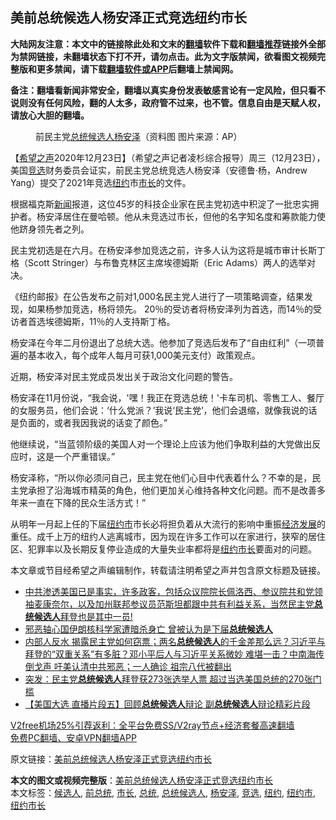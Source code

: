  <h2>美前总统候选人杨安泽正式竞选纽约市长</h2> <p class="notice"><b>大陆网友注意：本文中的链接除此处和文末的<a href="https://github.com/bannedbook/fanqiang" >翻墙</a>软件下载和<a href="https://github.com/killgcd/justmysocks/blob/master/README.md">翻墙推荐</a>链接外全部为禁网链接，未翻墙状态下打不开，请勿点击。此为文字版禁闻，欲看图文视频完整版和更多禁闻，请下载<a href="https://github.com/bannedbook/fanqiang">翻墙软件或APP</a>后翻墙上禁闻网。</p><p>备注：翻墙看新闻非常安全，翻墙以真实身份发表敏感言论有一定风险，但只看不说则没有任何风险，翻的人太多，政府管不过来，也不管。信息自由是天赋人权，请放心大胆的翻墙。</b></p>  <div class="entry"> <figure><figcaption>前民主党<a href="https://www.bannedbook.org/bnews/tag/%e6%80%bb%e7%bb%9f/" class="st_tag internal_tag" rel="tag" title="标签 总统 下的日志">总统</a><a href="https://www.bannedbook.org/bnews/tag/%E5%80%99%E9%80%89%E4%BA%BA/" class="st_tag internal_tag" rel="tag" title="标签 候选人 下的日志">候选人</a><a href="https://www.bannedbook.org/bnews/tag/%E6%9D%A8%E5%AE%89%E6%B3%BD/" class="st_tag internal_tag" rel="tag" title="标签 杨安泽 下的日志">杨安泽</a>（资料图 图片来源：AP）</figcaption></figure> <p>【<span class='wp_keywordlink_affiliate'><a href="https://www.soundofhope.org" title="希望之声" target="_blank">希望之声</a></span>2020年12月23日】（希望之声记者凌杉综合报导）周三（12月23日），美国<a href="https://www.bannedbook.org/bnews/tag/%E7%AB%9E%E9%80%89/" class="st_tag internal_tag" rel="tag" title="标签 竞选 下的日志">竞选</a>财务委员会证实，前民主党总统竞选人杨安泽（安德鲁·杨，Andrew Yang）提交了2021年竞选<a href="https://www.bannedbook.org/bnews/tag/%e7%ba%bd%e7%ba%a6/" class="st_tag internal_tag" rel="tag" title="标签 纽约 下的日志">纽约</a>市<a href="https://www.bannedbook.org/bnews/tag/%e5%b8%82%e9%95%bf/" class="st_tag internal_tag" rel="tag" title="标签 市长 下的日志">市长</a>的文件。</p> <p>根据福克斯<span class='wp_keywordlink_affiliate'><a href="https://www.bannedbook.org/" title="新闻">新闻</a></span>报道，这位45岁的科技企业家在民主党初选中积淀了一批忠实拥护者。杨安泽居住在曼哈顿。他从未竞选过市长，但他的名字知名度和筹款能力使他跻身领先者之列。</p> <p>民主党初选是在六月。在杨安泽参加竞选之前，许多人认为这将是城市审计长斯丁格（Scott Stringer）与布鲁克林区主席埃德姆斯（Eric Adams）两人的选举对决。</p> <p>《纽约邮报》在公告发布之前对1,000名民主党人进行了一项策略调查，结果发现，如果杨参加竞选，杨将领先。 20％的受访者将杨安泽列为首选，而14％的受访者首选埃德姆斯，11％的人支持斯丁格。</p>  <p>杨安泽在今年二月份退出了总统大选。他参加了竞选后发布了“自由红利”（一项普遍的基本收入，每个成年人每月可获1,000美元支付）政策观点。</p> <p>近期，杨安泽对民主党成员发出关于政治文化问题的警告。</p> <p>杨安泽在11月份说，“我会说，&#x27;嘿！我正在竞选总统！&#x27;卡车司机、零售工人、餐厅的女服务员，他们会说：‘什么党派？’我说‘民主党’，他们会退缩，就像我说的话是负面的，或者我因我说的话变了颜色。”</p> <p>他继续说，“当蓝领阶级的美国人对一个理论上应该为他们争取利益的大党做出反应时，这是一个严重错误。”</p>  <p>杨安泽称，“所以你必须问自己，民主党在他们心目中代表着什么？不幸的是，民主党承担了沿海城市精英的角色，他们更加关心维持各种文化问题。而不是改善多年来一直在下降的民众生活方式！”</p> <p>从明年一月起上任的下届<a href="https://www.bannedbook.org/bnews/tag/%E7%BA%BD%E7%BA%A6%E5%B8%82/" class="st_tag internal_tag" rel="tag" title="标签 纽约市 下的日志">纽约市</a>市长必将担负着从大流行的影响中重振<span class='wp_keywordlink'><a href="https://www.bannedbook.org/forum2/topic869.html" title="宪政、法治和经济发展——走向市场经济的制度保障" target="_blank">经济发展</a></span>的重任。成千上万的纽约人逃离城市，因为现在许多工作可以在家进行，狭窄的居住区、犯罪率以及长期反复停业造成的大量失业率都将是<a href="https://www.bannedbook.org/bnews/tag/%E7%BA%BD%E7%BA%A6%E5%B8%82%E9%95%BF/" class="st_tag internal_tag" rel="tag" title="标签 纽约市长 下的日志">纽约市长</a>要面对的问题。</p> <p>本文章或节目经希望之声编辑制作，转载请注明希望之声并包含原文标题及链接。</p> <ul class='op-related-articles' title='相关阅读'> <li><a href='https://www.bannedbook.org/bnews/bannedvideo/20201222/1453014.html' target='_blank'>中共渗透美国已是事实，许多政客，包括众议院院长佩洛西、参议院共和党领袖麦康奈尔，以及加州联邦参议员范斯坦都跟中共有利益关系，当然民主党<b>总统候选人</b>拜登也是其中一员!</a></li> <li><a href='https://www.bannedbook.org/bnews/cbnews/20201129/1439082.html' target='_blank'>邪恶轴心国伊朗核科学家遭暗杀身亡 曾被认为是下届<b>总统候选人</b></a></li> <li><a href='https://www.bannedbook.org/bnews/bannedvideo/20201113/1430547.html' target='_blank'>内部人反水 揭露民主党如何窃票；两名<b>总统候选人</b>的千金差那么远？习近平与拜登的“双重关系”有多脏？邓小平后人与习近平关系微妙 难堪一击？中南海传倒戈声 吁美认清中共邪恶；一人确诊 祖宗八代被翻出</a></li> <li><a href='https://www.bannedbook.org/bnews/worldnews/usa/20201108/1427514.html' target='_blank'>突发：民主党<b>总统候选人</b>拜登获273张选举人票 超过当选美国总统的270张门槛</a></li> <li><a href='https://www.bannedbook.org/bnews/bannedvideo/20201104/1425348.html' target='_blank'>【美国大选 直播片段五】回顾<b>总统候选人</b>辩论 副<b>总统候选人</b>辩论精彩片段</a></li> </ul> <p class="texttj"> <a href="https://github.com/bannedbook/fanqiang/wiki/V2ray%E6%9C%BA%E5%9C%BA" target="_blank">V2free机场25%引荐返利：全平台免费SS/V2ray节点+经济套餐高速翻墙</a><br/> <a href="https://github.com/bannedbook/fanqiang/wiki/%E7%A6%81%E9%97%BB%E7%BD%91%E5%AE%89%E5%8D%93%E7%BF%BB%E5%A2%99%E6%96%B0%E9%97%BBAPP" target="_blank">免费PC翻墙、安卓VPN翻墙APP</a></p><p>原文链接：<a class="src_link"  href="https://www.soundofhope.org/post/456676" target="_blank">美前总统候选人杨安泽正式竞选纽约市长</a></p> <a name='sharetosocial'></a>       <div><b>本文的图文或视频完整版</b>：<a href='https://www.bannedbook.org/bnews/comments/20201224/1453875.html'>美前总统候选人杨安泽正式竞选纽约市长</a></div>  </div><!--END ENTRY--> <div class="postfooter"> <div>本文标签：<a href="https://www.bannedbook.org/bnews/tag/%E5%80%99%E9%80%89%E4%BA%BA/" rel="tag">候选人</a>, <a href="https://www.bannedbook.org/bnews/tag/%e5%89%8d%e6%80%bb%e7%bb%9f/" rel="tag">前总统</a>, <a href="https://www.bannedbook.org/bnews/tag/%e5%b8%82%e9%95%bf/" rel="tag">市长</a>, <a href="https://www.bannedbook.org/bnews/tag/%e6%80%bb%e7%bb%9f/" rel="tag">总统</a>, <a href="https://www.bannedbook.org/bnews/tag/%e6%80%bb%e7%bb%9f%e5%80%99%e9%80%89%e4%ba%ba/" rel="tag">总统候选人</a>, <a href="https://www.bannedbook.org/bnews/tag/%E6%9D%A8%E5%AE%89%E6%B3%BD/" rel="tag">杨安泽</a>, <a href="https://www.bannedbook.org/bnews/tag/%E7%AB%9E%E9%80%89/" rel="tag">竞选</a>, <a href="https://www.bannedbook.org/bnews/tag/%e7%ba%bd%e7%ba%a6/" rel="tag">纽约</a>, <a href="https://www.bannedbook.org/bnews/tag/%E7%BA%BD%E7%BA%A6%E5%B8%82/" rel="tag">纽约市</a>, <a href="https://www.bannedbook.org/bnews/tag/%E7%BA%BD%E7%BA%A6%E5%B8%82%E9%95%BF/" rel="tag">纽约市长</a></div>  </div><!--END POSTFOOTER--> 